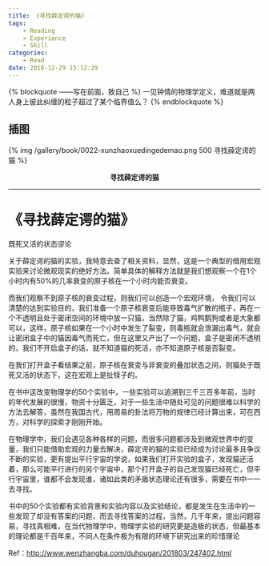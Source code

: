 ```yaml
---
title: 《寻找薛定谔的猫》
tags:
	- Reading
	- Experience
	- Skill
categories:
	- Read
date: 2018-12-29 15:12:29
---
```


{% blockquote ——写在前面，致自己 %}
一见钟情的物理学定义，难道就是两人身上彼此纠缠的粒子超过了某个临界值么？
{% endblockquote %}

<!-- more -->

## 插图
{% img /gallery/book/0022-xunzhaoxuedingedemao.png 500 寻找薛定谔的猫 %}
<p align="center"><b>寻找薛定谔的猫</b></p>

-----

# 《寻找薛定谔的猫》

既死又活的状态谬论

关于薛定谔的猫的实验，我特意去查了相关资料，显然，这是一个典型的借用宏观实验来讨论微观现实的绝好方法。简单具体的解释方法就是我们想观察一个在1个小时内有50%的几率衰变的原子核在一个小时内能否衰变。

而我们观察不到原子核的衰变过程，则我们可以创造一个宏观环境， 令我们可以清楚的达到实验目的，我们准备一个原子核衰变后能导致毒气扩散的瓶子，再在一个不透明且处于密闭空间的环境中放一只猫，当然除了猫，鸡鸭鹅狗或者是大象都可以，这样，原子核如果在一个小时中发生了裂变，则毒瓶就会泄漏出毒气，就会让密闭盒子中的猫因毒气而死亡，但在这里又产出了一个问题，盒子是密闭不透明的，我们不开启盒子的话，就不知道猫的死活，亦不知道原子核是否裂变。

在我们打开盒子看结果之前，原子核在衰变与非衰变的叠加状态之间，则猫处于既死又活的状态下，这在宏观上是扯犊子的。

在书中这改变物理学的50个实验中，一些实验可以追溯到三千三百多年前，当时的年代发展的很慢，物资十分匮乏，对于一些生活中随处可见的问题很难以科学的方法去解答，虽然在我国古代，用周易的卦法将万物的规律已经计算出来，可在西方，对科学的探索才刚刚开始。

在物理学中，我们会遇见各种各样的问题，而很多问题都涉及到微观世界中的变量，我们只能借助宏观的力量去解决，薛定谔的猫的实验已经成为讨论最多且争议不断的实验，更有提出平行宇宙的学说，如果我们打开实验的盒子，发现猫还活着，那么可能平行进行的另个宇宙中，那个打开盒子的自己发现猫已经死亡，但平行宇宙里，谁都不会发现谁，诸如此类的矛盾状态理论还有很多，需要在书中一一去寻找。

书中的50个实验都有实验背景和实验内容以及实验结论，都是发生在生活中的一些发现了却没有答案的问题，而去寻找答案的过程，当然，几千年来，提出问题容易，寻找真相难，在当代物理学中，物理学实验的研究更是造极的状态，但最基本的理论都是千百年来，不同人在条件极为有限的环境下研究出来的珍惜理论

Ref：http://www.wenzhangba.com/duhougan/201803/247402.html
